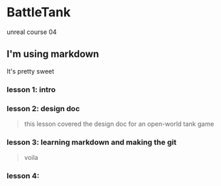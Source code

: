 # BattleTank
unreal course 04

## I'm using markdown
It's pretty sweet

### lesson 1: intro

### lesson 2: design doc
> this lesson covered the design doc for an open-world tank game

### lesson 3: learning markdown and making the git
> voila

### lesson 4: 